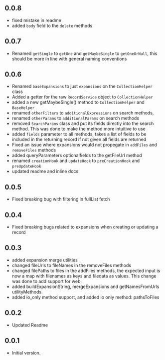 ## 0.0.8
- fixed mistake in readme
- added `body` field to the `delete` methods
## 0.0.7
- Renamed `getSingle` to `getOne` and `getMaybeSingle` to `getOneOrNull`, this should be more in line
with general naming conventions

## 0.0.6
- Renamed `baseExpansions` to just `expansions` on the `CollectionHelper` class
- Added a getter for the raw `RecordService` object to `CollectionHelper`
- added a new getMaybeSingle() method to `CollectionHelper` and `BaseHelper`
- renamed `otherFilters` to `additionalExpressions` on search methods,
- renamed `otherParams` to `additionalParams` on search methods
- removed `SearchParams` class and put its fields directly into the search method.
This was done to make the method more intuitive to use
- added `fields` parameter to all methods, takes a list of fields to be included in the returning record
if not given all fields are returned
- Fixed an issue where expansions would not propegate in `addFiles` and `removeFiles` methods
- added queryParameters optionalfields to the getFileUrl method
- renamed `creationHook` and `updateHook` to `preCreationHook` and `preUpdateHook`
- updated readme and inline docs

## 0.0.5
- Fixed breaking bug with filtering in fullList fetch

## 0.0.4
- Fixed breaking bugs related to expansions when creating or updating a record

## 0.0.3
- added expansion merge utilities
- changed fileUrls to fileNames in the removeFiles methods
- changed filePaths to files in the addFiles methods, the expected input is now a map with filenames as keys and filedata as values.
This change was done to add support for web.
- added buildExpansionString, mergeExpansions and getNamesFromUrls utilityMethods.
- added io_only method support, and added io only method: pathsToFiles

## 0.0.2
- Updated Readme

## 0.0.1

- Initial version.
